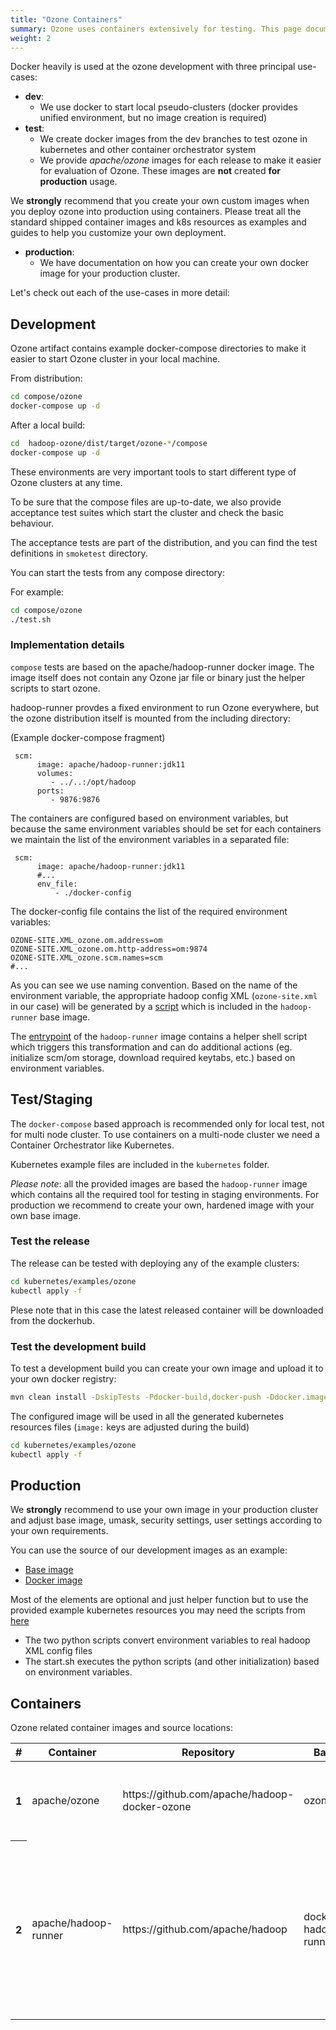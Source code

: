 ```yaml
---
title: "Ozone Containers"
summary: Ozone uses containers extensively for testing. This page documents the usage and best practices of Ozone.
weight: 2
---
```

<!---
  Licensed to the Apache Software Foundation (ASF) under one or more
  contributor license agreements.  See the NOTICE file distributed with
  this work for additional information regarding copyright ownership.
  The ASF licenses this file to You under the Apache License, Version 2.0
  (the "License"); you may not use this file except in compliance with
  the License.  You may obtain a copy of the License at

      http://www.apache.org/licenses/LICENSE-2.0

  Unless required by applicable law or agreed to in writing, software
  distributed under the License is distributed on an "AS IS" BASIS,
  WITHOUT WARRANTIES OR CONDITIONS OF ANY KIND, either express or implied.
  See the License for the specific language governing permissions and
  limitations under the License.
-->

Docker heavily is used at the ozone development with three principal use-cases:

* __dev__:
     * We use docker to start local pseudo-clusters (docker provides unified environment, but no image creation is required)
* __test__:
     * We create docker images from the dev branches to test ozone in kubernetes and other container orchestrator system
     * We provide _apache/ozone_ images for each release to make it easier for evaluation of Ozone.
     These images are __not__ created __for production__ usage.

<div class="alert alert-warning" role="alert">
We <b>strongly</b> recommend that you create your own custom images when you
deploy ozone into production using containers. Please treat all the standard
shipped container images and k8s resources as examples and guides to help you
 customize your own deployment.
</div>

* __production__:
     * We have documentation on how you can create your own docker image for your production cluster.

Let's check out each of the use-cases in more detail:

## Development

Ozone artifact contains example docker-compose directories to make it easier to start Ozone cluster in your local machine.

From distribution:

```bash
cd compose/ozone
docker-compose up -d
```

After a local build:

```bash
cd  hadoop-ozone/dist/target/ozone-*/compose
docker-compose up -d
```

These environments are very important tools to start different type of Ozone clusters at any time.

To be sure that the compose files are up-to-date, we also provide acceptance test suites which start
the cluster and check the basic behaviour.

The acceptance tests are part of the distribution, and you can find the test definitions in `smoketest` directory.

You can start the tests from any compose directory:

For example:

```bash
cd compose/ozone
./test.sh
```

### Implementation details

`compose` tests are based on the apache/hadoop-runner docker image. The image itself does not contain
any Ozone jar file or binary just the helper scripts to start ozone.

hadoop-runner provdes a fixed environment to run Ozone everywhere, but the ozone distribution itself
is mounted from the including directory:

(Example docker-compose fragment)

```
 scm:
      image: apache/hadoop-runner:jdk11
      volumes:
         - ../..:/opt/hadoop
      ports:
         - 9876:9876

```

The containers are configured based on environment variables, but because the same environment
variables should be set for each containers we maintain the list of the environment variables
in a separated file:

```
 scm:
      image: apache/hadoop-runner:jdk11
      #...
      env_file:
          - ./docker-config
```

The docker-config file contains the list of the required environment variables:

```
OZONE-SITE.XML_ozone.om.address=om
OZONE-SITE.XML_ozone.om.http-address=om:9874
OZONE-SITE.XML_ozone.scm.names=scm
#...
```

As you can see we use naming convention. Based on the name of the environment variable, the
appropriate hadoop config XML (`ozone-site.xml` in our case) will be generated by a
[script](https://github.com/apache/hadoop/tree/docker-hadoop-runner-latest/scripts) which is
included in the `hadoop-runner` base image.

The [entrypoint](https://github.com/apache/hadoop/blob/docker-hadoop-runner-latest/scripts/starter.sh)
of the `hadoop-runner` image contains a helper shell script which triggers this transformation and
can do additional actions (eg. initialize scm/om storage, download required keytabs, etc.)
based on environment variables.

## Test/Staging

The `docker-compose` based approach is recommended only for local test, not for multi node cluster.
To use containers on a multi-node cluster we need a Container Orchestrator like Kubernetes.

Kubernetes example files are included in the `kubernetes` folder.

*Please note*: all the provided images are based the `hadoop-runner` image which contains all the
required tool for testing in staging environments. For production we recommend to create your own,
hardened image with your own base image.

### Test the release

The release can be tested with deploying any of the example clusters:

```bash
cd kubernetes/examples/ozone
kubectl apply -f
```

Plese note that in this case the latest released container will be downloaded from the dockerhub.

### Test the development build

To test a development build you can create your own image and upload it to your own docker registry:


```bash
mvn clean install -DskipTests -Pdocker-build,docker-push -Ddocker.image=myregistry:9000/name/ozone
```

The configured image will be used in all the generated kubernetes resources files (`image:` keys are adjusted during the build)

```bash
cd kubernetes/examples/ozone
kubectl apply -f
```

## Production

<div class="alert alert-danger" role="alert">
We <b>strongly</b> recommend to use your own image in your production cluster
and
adjust base image, umask, security settings, user settings according to your own requirements.
</div>

You can use the source of our development images as an example:

 * [Base image](https://github.com/apache/hadoop/blob/docker-hadoop-runner-jdk11/Dockerfile)
 * [Docker image](https://github.com/apache/hadoop/blob/trunk/hadoop-ozone/dist/src/main/docker/Dockerfile)

 Most of the elements are optional and just helper function but to use the provided example
 kubernetes resources you may need the scripts from
 [here](https://github.com/apache/hadoop/tree/docker-hadoop-runner-jdk11/scripts)

  * The two python scripts convert environment variables to real hadoop XML config files
  * The start.sh executes the python scripts (and other initialization) based on environment variables.

## Containers

Ozone related container images and source locations:


<table class="table table-dark">
  <thead>
    <tr>
      <th scope="col">#</th>
      <th scope="col">Container</th>
      <th scope="col">Repository</th>
      <th scope="col">Base</th>
      <th scope="col">Branch</th>
      <th scope="col">Tags</th>
      <th scope="col">Comments</th>
    </tr>
  </thead>
  <tbody>
    <tr>
      <th scope="row">1</th>
      <td>apache/ozone</td>
      <td>https://github.com/apache/hadoop-docker-ozone</td>
      <td>ozone-... </td>
      <td>hadoop-runner</td>
      <td>0.3.0,0.4.0,0.4.1</td>
      <td>For each Ozone release we create new release tag.</td>
    </tr>
    <tr>
      <th scope="row">2</th>
      <td>apache/hadoop-runner </td>
      <td>https://github.com/apache/hadoop</td>
      <td>docker-hadoop-runner</td>
      <td>centos</td>
      <td>jdk11,jdk8,latest</td>
      <td>This is the base image used for testing Hadoop Ozone.
       This is a set of utilities that make it easy for us run ozone.</td>
    </tr>
  </tbody>
</table>
